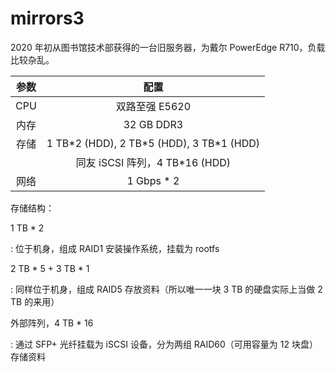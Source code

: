 # mirrors3

2020 年初从图书馆技术部获得的一台旧服务器，为戴尔 PowerEdge R710，负载比较杂乱。

| 参数 |           配置            |
| :--: | :-----------------------: |
| CPU  |      双路至强 E5620       |
| 内存 |        32 GB DDR3         |
| 存储 | 1 TB\*2 (HDD), 2 TB\*5 (HDD), 3 TB\*1 (HDD) |
|      | 同友 iSCSI 阵列，4 TB\*16 (HDD) |
| 网络 |       1 Gbps \* 2         |

存储结构：

1 TB \* 2

:   位于机身，组成 RAID1 安装操作系统，挂载为 rootfs

2 TB \* 5 + 3 TB \* 1

:   同样位于机身，组成 RAID5 存放资料（所以唯一一块 3 TB 的硬盘实际上当做 2 TB 的来用）

外部阵列，4 TB \* 16

:   通过 SFP+ 光纤挂载为 iSCSI 设备，分为两组 RAID60（可用容量为 12 块盘）存储资料
